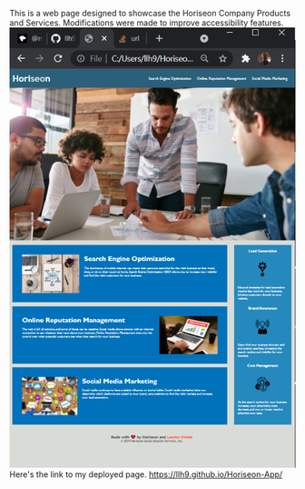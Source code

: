This is a web page designed to showcase the Horiseon Company Products and Services.
Modifications were made to improve accessibility features.
![ScreenShot of Application](./assets/images/Horiseon-App-screenshot.PNG)
Here's the link to my deployed page.
https://llh9.github.io/Horiseon-App/